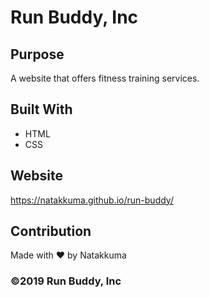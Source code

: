 # Run Buddy, Inc

## Purpose
A website that offers fitness training services. 

## Built With
* HTML
* CSS

## Website
https://natakkuma.github.io/run-buddy/

## Contribution
Made with ❤️ by Natakkuma

### ©️2019 Run Buddy, Inc 
